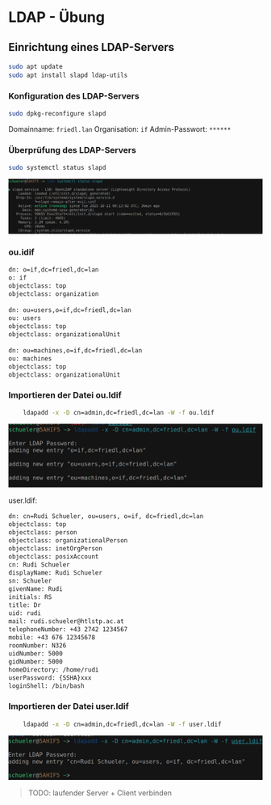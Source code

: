 # LDAP - Übung

## Einrichtung eines LDAP-Servers

```bash
sudo apt update
sudo apt install slapd ldap-utils
```

### Konfiguration des LDAP-Servers

```bash
sudo dpkg-reconfigure slapd
```

Domainname: `friedl.lan`
Organisation: `if`
Admin-Passwort: `******`

### Überprüfung des LDAP-Servers

```bash
sudo systemctl status slapd
```

![slapd status](image-2.png)

### ou.idif

```ldif
dn: o=if,dc=friedl,dc=lan
o: if
objectclass: top
objectclass: organization

dn: ou=users,o=if,dc=friedl,dc=lan
ou: users
objectclass: top
objectclass: organizationalUnit

dn: ou=machines,o=if,dc=friedl,dc=lan
ou: machines
objectclass: top
objectclass: organizationalUnit
```

### Importieren der Datei ou.ldif

```bash
    ldapadd -x -D cn=admin,dc=friedl,dc=lan -W -f ou.ldif
```

![result of command: success](image-3.png)

user.ldif:

```ldif
dn: cn=Rudi Schueler, ou=users, o=if, dc=friedl,dc=lan
objectclass: top
objectclass: person
objectclass: organizationalPerson
objectclass: inetOrgPerson
objectclass: posixAccount
cn: Rudi Schueler
displayName: Rudi Schueler
sn: Schueler
givenName: Rudi
initials: RS
title: Dr
uid: rudi
mail: rudi.schueler@htlstp.ac.at
telephoneNumber: +43 2742 1234567
mobile: +43 676 12345678
roomNumber: N326
uidNumber: 5000
gidNumber: 5000
homeDirectory: /home/rudi
userPassword: {SSHA}xxx
loginShell: /bin/bash
```

### Importieren der Datei user.ldif

```bash
    ldapadd -x -D cn=admin,dc=friedl,dc=lan -W -f user.ldif
```

![result of command: success](image-4.png)

> TODO: laufender Server + Client verbinden
